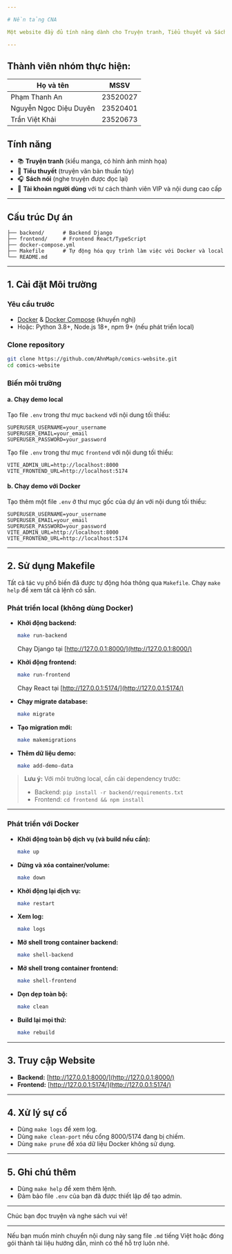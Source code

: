 ```yaml
---

# Nền tảng CNA

Một website đầy đủ tính năng dành cho Truyện tranh, Tiểu thuyết và Sách nói.

---
```

## Thành viên nhóm thực hiện:

| Họ và tên    | MSSV     |
| ------------ | -------- |
| Phạm Thanh An | 23520027 |
| Nguyễn Ngọc Diệu Duyên  | 23520401 |
| Trần Việt Khải    | 23520673 |


## Tính năng

* 📚 **Truyện tranh** (kiểu manga, có hình ảnh minh họa)
* 📖 **Tiểu thuyết** (truyện văn bản thuần túy)
* 🎧 **Sách nói** (nghe truyện được đọc lại)
* 👤 **Tài khoản người dùng** với tư cách thành viên VIP và nội dung cao cấp

---

## Cấu trúc Dự án

```
├── backend/      # Backend Django
├── frontend/     # Frontend React/TypeScript
├── docker-compose.yml
├── Makefile      # Tự động hóa quy trình làm việc với Docker và local
└── README.md
```

---

## 1. Cài đặt Môi trường

### Yêu cầu trước

* [Docker](https://docs.docker.com/get-docker/) & [Docker Compose](https://docs.docker.com/compose/install/) (khuyến nghị)
* Hoặc: Python 3.8+, Node.js 18+, npm 9+ (nếu phát triển local)

### Clone repository

```bash
git clone https://github.com/AhnMaph/comics-website.git
cd comics-website
```

### Biến môi trường

#### a. Chạy demo local

Tạo file `.env` trong thư mục `backend` với nội dung tối thiểu:

```
SUPERUSER_USERNAME=your_username
SUPERUSER_EMAIL=your_email
SUPERUSER_PASSWORD=your_password
```

Tạo file `.env` trong thư mục `frontend` với nội dung tối thiểu:

```
VITE_ADMIN_URL=http://localhost:8000
VITE_FRONTEND_URL=http://localhost:5174
```

#### b. Chạy demo với Docker

Tạo thêm một file `.env` ở thư mục gốc của dự án với nội dung tối thiểu:

```
SUPERUSER_USERNAME=your_username
SUPERUSER_EMAIL=your_email
SUPERUSER_PASSWORD=your_password
VITE_ADMIN_URL=http://localhost:8000
VITE_FRONTEND_URL=http://localhost:5174
```

---

## 2. Sử dụng Makefile

Tất cả tác vụ phổ biến đã được tự động hóa thông qua `Makefile`. Chạy `make help` để xem tất cả lệnh có sẵn.

### Phát triển local (không dùng Docker)

* **Khởi động backend:**

  ```bash
  make run-backend
  ```

  Chạy Django tại [http://127.0.0.1:8000/](http://127.0.0.1:8000/)

* **Khởi động frontend:**

  ```bash
  make run-frontend
  ```

  Chạy React tại [http://127.0.0.1:5174/](http://127.0.0.1:5174/)

* **Chạy migrate database:**

  ```bash
  make migrate
  ```

* **Tạo migration mới:**

  ```bash
  make makemigrations
  ```

* **Thêm dữ liệu demo:**

  ```bash
  make add-demo-data
  ```

> **Lưu ý:** Với môi trường local, cần cài dependency trước:
>
> * Backend: `pip install -r backend/requirements.txt`
> * Frontend: `cd frontend && npm install`

---

### Phát triển với Docker

* **Khởi động toàn bộ dịch vụ (và build nếu cần):**

  ```bash
  make up
  ```

* **Dừng và xóa container/volume:**

  ```bash
  make down
  ```

* **Khởi động lại dịch vụ:**

  ```bash
  make restart
  ```

* **Xem log:**

  ```bash
  make logs
  ```

* **Mở shell trong container backend:**

  ```bash
  make shell-backend
  ```

* **Mở shell trong container frontend:**

  ```bash
  make shell-frontend
  ```

* **Dọn dẹp toàn bộ:**

  ```bash
  make clean
  ```

* **Build lại mọi thứ:**

  ```bash
  make rebuild
  ```

---

## 3. Truy cập Website

* **Backend:** [http://127.0.0.1:8000/](http://127.0.0.1:8000/)
* **Frontend:** [http://127.0.0.1:5174/](http://127.0.0.1:5174/)

---

## 4. Xử lý sự cố

* Dùng `make logs` để xem log.
* Dùng `make clean-port` nếu cổng 8000/5174 đang bị chiếm.
* Dùng `make prune` để xóa dữ liệu Docker không sử dụng.

---

## 5. Ghi chú thêm

* Dùng `make help` để xem thêm lệnh.
* Đảm bảo file `.env` của bạn đã được thiết lập để tạo admin.
---

Chúc bạn đọc truyện và nghe sách vui vẻ!

---

Nếu bạn muốn mình chuyển nội dung này sang file `.md` tiếng Việt hoặc đóng gói thành tài liệu hướng dẫn, mình có thể hỗ trợ luôn nhé.
